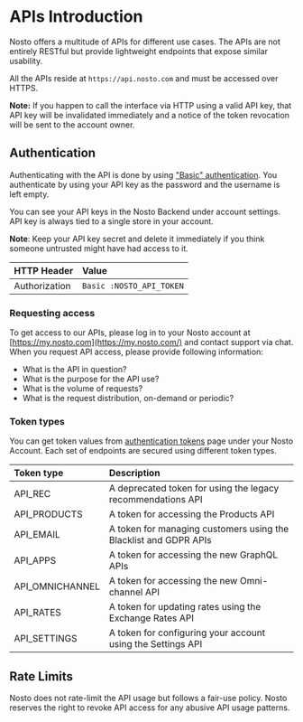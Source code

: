 # APIs Introduction

Nosto offers a multitude of APIs for different use cases. The APIs are not entirely RESTful but provide lightweight endpoints that expose similar usability.

All the APIs reside at `https://api.nosto.com` and must be accessed over HTTPS.

**Note:** If you happen to call the interface via HTTP using a valid API key, that API key will be invalidated immediately and a notice of the token revocation will be sent to the account owner.

## Authentication

Authenticating with the API is done by using ["Basic" authentication](https://tools.ietf.org/html/rfc7617). You authenticate by using your API key as the password and the username is left empty.

You can see your API keys in the Nosto Backend under account settings. API key is always tied to a single store in your account.

**Note**: Keep your API key secret and delete it immediately if you think someone untrusted might have had access to it.

| HTTP Header | Value |
| :--- | :--- |
| Authorization | `Basic :NOSTO_API_TOKEN` |

### Requesting access

To get access to our APIs, please log in to your Nosto account at [https://my.nosto.com](https://my.nosto.com/) and contact support via chat. When you request API access, please provide following information:

* What is the API in question?
* What is the purpose for the API use?
* What is the volume of requests?
* What is the request distribution, on-demand or periodic?

### Token types

You can get token values from [authentication tokens](https://help.nosto.com/en/articles/613616-settings-authentication-tokens) page under your Nosto Account. Each set of endpoints are secured using different token types.

| Token type | Description |
| :--- | :--- |
| API\_REC | A deprecated token for using the legacy recommendations API |
| API\_PRODUCTS | A token for accessing the Products API |
| API\_EMAIL | A token for managing customers using the Blacklist and GDPR APIs |
| API\_APPS | A token for accessing the new GraphQL APIs |
| API\_OMNICHANNEL | A token for accessing the new Omni-channel API |
| API\_RATES | A token for updating rates using the Exchange Rates API |
| API\_SETTINGS | A token for configuring your account using the Settings API |

## Rate Limits

Nosto does not rate-limit the API usage but follows a fair-use policy. Nosto reserves the right to revoke API access for any abusive API usage patterns.

